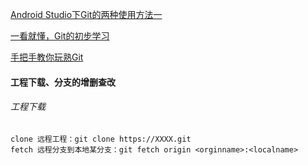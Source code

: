 [Android Studio下Git的两种使用方法一](https://blog.csdn.net/liuzhengisme/article/details/58607095)

[一看就懂，Git的初步学习](https://mp.weixin.qq.com/s?__biz=MzA5MzI3NjE2MA==&mid=2650244929&idx=1&sn=e3993b2924f314037ff714aeb0ee6ec4&chksm=8863762ebf14ff38b0095973bb8d46e3386267ac676131911c25c1c564569ce4ecaf930f00cc&mpshare=1&scene=23&srcid=0103qXBUFvLNCN0xPWyFmKO6#rd)

[手把手教你玩熟Git](https://mp.weixin.qq.com/s?__biz=MzIwNTk5NjEzNw==&mid=2247486950&idx=1&sn=a8702830b72ea10ad765054d9f67c7e4&chksm=972924e0a05eadf664619ae18d14bd97a7492d84f81ad06499dfe74eee997e1736408cffaa4e&mpshare=1&scene=23&srcid=0116k8oKzkcRH6O6xY37mqhz#rd)

#### 工程下载、分支的增删查改
###### 工程下载
    clone 远程工程：git clone https://XXXX.git
    fetch 远程分支到本地某分支：git fetch origin <orginname>:<localname>
